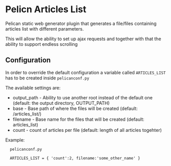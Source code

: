 Pelicn Articles List
====================

Pelican static web generator plugin that generates a file/files containing articles list with different parameters. 

This will allow the ability to set up ajax requests and together with that the ability to support endless scrolling 


## Configuration

In order to override the default configuration a variable called ```ARTICLES_LIST``` has to be created inside ```pelicanconf.py```

The available settings are: 

- output_path - Ability to use another root instead of the default one (default: the output directory, OUTPUT_PATH)
- base - Base path of where the files will be created (default: /articles_list/)
- filename - Base name for the files that will be created (default: articles_list)
- count - count of articles per file (default: length of all articles togehter) 
  
Example:


```
  pelicanconf.py
  
  ARTICLES_LIST = { 'count':2, filename:'some_other_name' }
  
  
```
